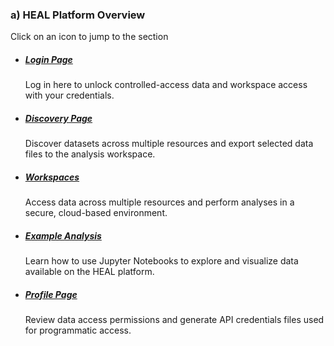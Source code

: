 ### a) HEAL Platform Overview

Click on an icon to jump to the section

*   [](#LoginPage)
    
    ##### [Login Page](#LoginPage)
    
    Log in here to unlock controlled-access data and workspace access with your credentials.
    
*   [](#Discovery)
    
    ##### [Discovery Page](#Discovery)
    
    Discover datasets across multiple resources and export selected data files to the analysis workspace.
    
*   [](#Workspaces)
    
    ##### [Workspaces](#Workspaces)
    
    Access data across multiple resources and perform analyses in a secure, cloud-based environment.
    
*   [](#StaticNoteboks)
    
    ##### [Example Analysis](#StaticNoteboks)
    
    Learn how to use Jupyter Notebooks to explore and visualize data available on the HEAL platform.
    
*   [](#ProfilePage)
    
    ##### [Profile Page](#ProfilePage)
    
    Review data access permissions and generate API credentials files used for programmatic access.